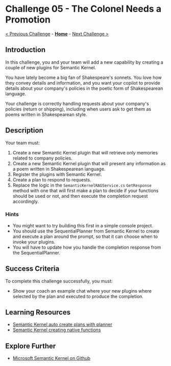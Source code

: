 # Challenge 05 - The Colonel Needs a Promotion

[< Previous Challenge](./Challenge-04.md) -  **[Home](../README.md)** - [Next Challenge >](./Challenge-06.md)

## Introduction

In this challenge, you and your team will add a new capability by creating a couple of new plugins for Semantic Kernel.

You have lately become a big fan of Shakespeare's sonnets. You love how they convey details and information, and you want your copilot to provide details about your company's policies in the poetic form of Shakespearean language.

Your challenge is correctly handling requests about your company's policies (return or shipping), including when users ask to get them as poems written in Shakespearean style.

## Description

Your team must:

1. Create a new Semantic Kernel plugin that will retrieve only memories related to company policies.
2. Create a new Semantic Kernel plugin that will present any information as a poem written in Shakespearean language.
3. Register the plugins with Semantic Kernel.
4. Create a plan to respond to requests.
5. Replace the logic in the `SemanticKernelRAGService.cs` `GetResponse` method with one that will first make a plan to decide if your functions should be used or not, and then execute the completion request accordingly.

### Hints

- You might want to try building this first in a simple console project.
- You should use the SequentialPlanner from Semantic Kernel to create and execute a plan around the prompt, so that it can choose when to invoke your plugins.
- You will have to update how you handle the completion response from the SequentialPlanner.

## Success Criteria

To complete this challenge successfully, you must:

- Show your coach an example chat where your new plugins where selected by the plan and executed to produce the completion.

## Learning Resources

- [Semantic Kernel auto create plans with planner](https://learn.microsoft.com/semantic-kernel/ai-orchestration/planner?tabs=Csharp)
- [Semantic Kernel creating native functions](https://learn.microsoft.com/semantic-kernel/ai-orchestration/native-functions?tabs=Csharp)

## Explore Further

- [Microsoft Semantic Kernel on Github](https://github.com/microsoft/semantic-kernel)
